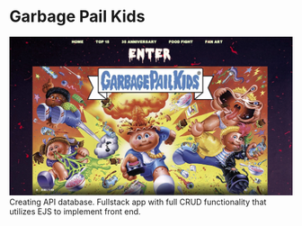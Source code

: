 # Garbage Pail Kids
![GPK HOMPAGE](public/css/images/gpk_home.jpg)
Creating API database. Fullstack app with full CRUD functionality that utilizes EJS to implement front end.
